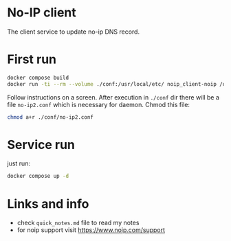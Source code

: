 # No-IP client
The client service to update no-ip DNS record.

# First run
```bash
docker compose build
docker run -ti --rm --volume ./conf:/usr/local/etc/ noip_client-noip /usr/local/bin/noip2 -C
```
Follow instructions on a screen. After execution in `./conf` dir there will be a file `no-ip2.conf` which is necessary for daemon.
Chmod this file:
```bash
chmod a+r ./conf/no-ip2.conf
```

# Service run
just run:
```bash
docker compose up -d
```

# Links and info
* check `quick_notes.md` file to read my notes
* for noip support visit https://www.noip.com/support